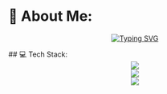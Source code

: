 # 💫 About Me:
<p align="center">
  <a href="https://git.io/typing-svg">
    <img src="https://readme-typing-svg.demolab.com?font=Fira+Code&weight=500&letterSpacing=1&pause=1000&color=3FCEF7&center=true&width=435&height=100&lines=Hi%2C+I'm+Abdeladim+Fadlane+%F0%9F%91%8B;+%F0%9F%91%A8%E2%80%8D%F0%9F%92%BB+Software+Developer" alt="Typing SVG" />
  </a>
    
</p>
## 💻 Tech Stack:

<div align="center">
    <img src="https://skillicons.dev/icons?i=django,github,html,js,linux,postgres,postman,py,vscode,express,react,pycharm" />
</div>
<div align="center">
    <img src="https://skillicons.dev/icons?i=git,bash,docker,c,vim,cpp,discord,linkedin,mysql,nodejs,redis,vercel" />
</div>

<div align="center">
    <img src="https://github-readme-stats.vercel.app/api/top-langs/?username=Abdeladim-Fadlane&theme=rose_pine&hide_border=false&include_all_commits=false&count_private=false&layout=compact" />
</div>
